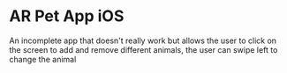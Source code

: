 # AR Pet App iOS

An incomplete app that doesn't really work but allows the user to click on the screen to add and remove different animals, the user can swipe left to change the animal
